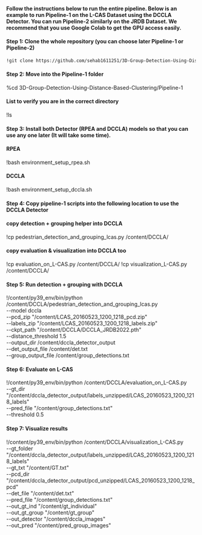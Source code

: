 #### Follow the instructions below to run the entire pipeline. Below is an example to run Pipeline-1 on the L-CAS Dataset using the DCCLA Detector. You can run Pipeline-2 similarly on the JRDB Dataset. We recommend that you use Google Colab to get the GPU access easily.

#### Step 1: Clone the whole repository (you can choose later Pipeline-1 or Pipeline-2)
```bash
!git clone https://github.com/sehab1611251/3D-Group-Detection-Using-Distance-Based-Clustering.git
```

#### Step 2: Move into the Pipeline-1 folder 
%cd 3D-Group-Detection-Using-Distance-Based-Clustering/Pipeline-1
#### List to verify you are in the correct directory
!ls

#### Step 3: Install both Detector (RPEA and DCCLA) models so that you can use any one later (It will take some time).
#### RPEA
!bash environment_setup_rpea.sh
#### DCCLA
!bash environment_setup_dccla.sh

#### Step 4: Copy pipeline‐1 scripts into the following location to use the DCCLA Detector
#### copy detection + grouping helper into DCCLA
!cp pedestrian_detection_and_grouping_lcas.py /content/DCCLA/
#### copy evaluation & visualization into DCCLA too
!cp evaluation_on_L-CAS.py /content/DCCLA/
!cp visualization_L-CAS.py /content/DCCLA/

#### Step 5: Run detection + grouping with DCCLA
!/content/py39_env/bin/python /content/DCCLA/pedestrian_detection_and_grouping_lcas.py \
  --model dccla \
  --pcd_zip   "/content/LCAS_20160523_1200_1218_pcd.zip" \
  --labels_zip "/content/LCAS_20160523_1200_1218_labels.zip" \
  --ckpt_path  "/content/DCCLA/DCCLA_JRDB2022.pth" \
  --distance_threshold 1.5 \
  --output_dir        /content/dccla_detector_output \
  --det_output_file   /content/det.txt \
  --group_output_file /content/group_detections.txt

#### Step 6: Evaluate on L-CAS
!/content/py39_env/bin/python /content/DCCLA/evaluation_on_L-CAS.py \
  --gt_dir    "/content/dccla_detector_output/labels_unzipped/LCAS_20160523_1200_1218_labels" \
  --pred_file "/content/group_detections.txt" \
  --threshold 0.5

#### Step 7: Visualize results
!/content/py39_env/bin/python /content/DCCLA/visualization_L-CAS.py \
  --gt_folder "/content/dccla_detector_output/labels_unzipped/LCAS_20160523_1200_1218_labels" \
  --gt_txt    "/content/GT.txt" \
  --pcd_dir   "/content/dccla_detector_output/pcd_unzipped/LCAS_20160523_1200_1218_pcd" \
  --det_file  "/content/det.txt" \
  --pred_file "/content/group_detections.txt" \
  --out_gt_ind   "/content/gt_individual" \
  --out_gt_group "/content/gt_group" \
  --out_detector "/content/dccla_images" \
  --out_pred      "/content/pred_group_images"
